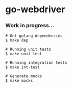 # go-webdriver

### Work in progress...

```ssh
# Get golang dependencies 
$ make dep  

# Running unit tests 
$ make unit-test

# Running integration tests
$ make int-test

# Generate mocks
$ make mocks
```

